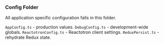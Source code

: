 ### Config Folder
All application specific configuration falls in this folder.

`AppConfig.ts` - production values.
`DebugConfig.ts` - development-wide globals.
`ReactotronConfig.ts` - Reactotron client settings.
`ReduxPersist.ts` - rehydrate Redux state.
